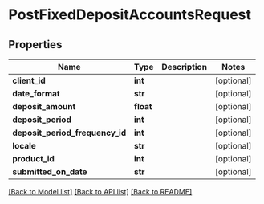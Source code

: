 # PostFixedDepositAccountsRequest

## Properties
Name | Type | Description | Notes
------------ | ------------- | ------------- | -------------
**client_id** | **int** |  | [optional] 
**date_format** | **str** |  | [optional] 
**deposit_amount** | **float** |  | [optional] 
**deposit_period** | **int** |  | [optional] 
**deposit_period_frequency_id** | **int** |  | [optional] 
**locale** | **str** |  | [optional] 
**product_id** | **int** |  | [optional] 
**submitted_on_date** | **str** |  | [optional] 

[[Back to Model list]](../README.md#documentation-for-models) [[Back to API list]](../README.md#documentation-for-api-endpoints) [[Back to README]](../README.md)

